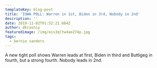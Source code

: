 ```yaml
---
templateKey: blog-post
title: 'IOWA POLL: Warren in 1st, Biden in 3rd, Nobody in 2nd'
description: ''
date: 2019-11-02T01:52:21.684Z
author: dkrasniy
featuredimage: /img/eis3qltw4ae274p.jpg
tags:
  - bernie sanders
---
```

A new tight poll shows Warren leads at first, Biden in third and Buttigeg in fourth, but a strong fourth. Nobody leads in 2nd.
